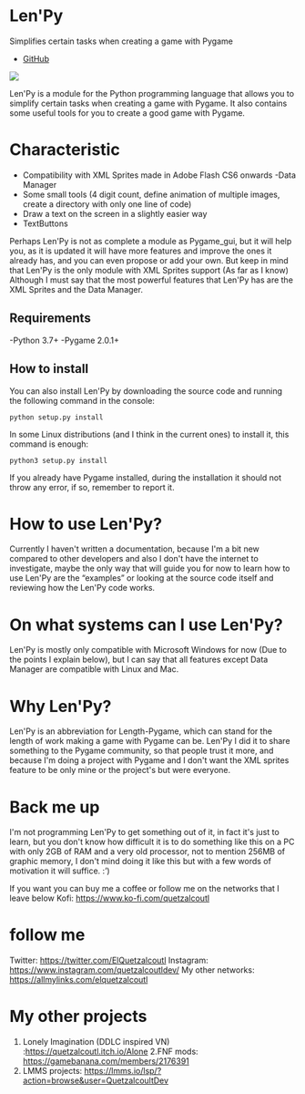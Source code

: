 
# Len'Py

Simplifies certain tasks when creating a game with Pygame

 - [GitHub](https://github.com/QuetzalcoutlDev/Lenpy)

![](https://github.com/QuetzalcoutlDev/Lenpy/main/art/logo.png?raw=true)

Len'Py is a module for the Python programming language that allows you to simplify certain tasks when creating a game with Pygame.
It also contains some useful tools for you to create a good game with Pygame.

# Characteristic

- Compatibility with XML Sprites made in Adobe Flash CS6 onwards
-Data Manager
- Some small tools (4 digit count, define animation of multiple images, create a directory with only one line of code)
- Draw a text on the screen in a slightly easier way
- TextButtons

Perhaps Len'Py is not as complete a module as Pygame_gui, but it will help you, as it is updated it will have more features and improve the ones it already has, and you can even propose or add your own.
But keep in mind that Len'Py is the only module with XML Sprites support (As far as I know)
Although I must say that the most powerful features that Len'Py has are the XML Sprites and the Data Manager.

## Requirements

 -Python 3.7+
 -Pygame 2.0.1+

## How to install

You can also install Len'Py by downloading the source code and running the following command in the console:

```
python setup.py install
```

In some Linux distributions (and I think in the current ones) to install it, this command is enough:

```
python3 setup.py install
```

If you already have Pygame installed, during the installation it should not throw any error, if so, remember to report it.

# How to use Len'Py?

Currently I haven't written a documentation, because I'm a bit new compared to other developers and also I don't have the internet to investigate, maybe the only way that will guide you for now to learn how to use Len'Py are the “examples” or looking at the source code itself and reviewing how the Len'Py code works.

# On what systems can I use Len'Py?

Len'Py is mostly only compatible with Microsoft Windows for now (Due to the points I explain below), but I can say that all features except Data Manager are compatible with Linux and Mac.

# Why Len'Py?

Len'Py is an abbreviation for Length-Pygame, which can stand for the length of work making a game with Pygame can be.
Len'Py I did it to share something to the Pygame community, so that people trust it more, and because I'm doing a project with Pygame and I don't want the XML sprites feature to be only mine or the project's but were everyone.

# Back me up

I'm not programming Len'Py to get something out of it, in fact it's just to learn, but you don't know how difficult it is to do something like this on a PC with only 2GB of RAM and a very old processor, not to mention 256MB of graphic memory, I don't mind doing it like this but with a few words of motivation it will suffice. :’)

If you want you can buy me a coffee or follow me on the networks that I leave below
Kofi: https://www.ko-fi.com/quetzalcoutl

# follow me

Twitter: https://twitter.com/ElQuetzalcoutl
Instagram: https://www.instagram.com/quetzalcoutldev/
My other networks: https://allmylinks.com/elquetzalcoutl

# My other projects

1. Lonely Imagination (DDLC inspired VN) :https://quetzalcoutl.itch.io/Alone
2.FNF mods: https://gamebanana.com/members/2176391
3. LMMS projects: https://lmms.io/lsp/?action=browse&user=QuetzalcoultDev